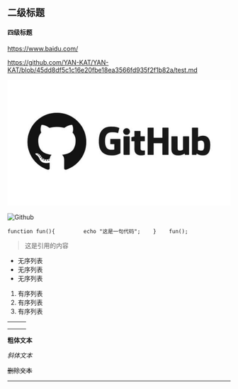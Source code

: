 ## 二级标题

#### 四级标题

<https://www.baidu.com/>

<https://github.com/YAN-KAT/YAN-KAT/blob/45dd8df5c1c16e20fbe18ea3566fd935f2f1b82a/test.md>

![Github](./img.jpg)

![Github](https://gimg2.baidu.com/image_search/src=http%3A%2F%2F2c.zol-img.com.cn%2Fproduct%2F124_500x2000%2F748%2FceZOdKgDAFsq2.jpg&refer=http%3A%2F%2F2c.zol-img.com.cn&app=2002&size=f9999,10000&q=a80&n=0&g=0n&fmt=jpeg?sec=1621479010&t=9b39f484e2e07294576ab2f383f98473)

`function fun(){         echo "这是一句代码";    }    fun();`

> 这是引用的内容

- 无序列表
- 无序列表
- 无序列表

1. 有序列表
2. 有序列表
3. 有序列表

|      |      |      |
| ---- | ---- | ---- |
|      |      |      |
|      |      |      |
|      |      |      |



**粗体文本**

*斜体文本*

~~删除文本~~

------

